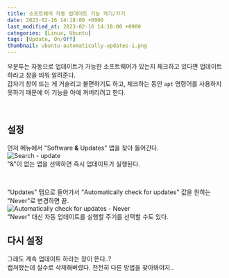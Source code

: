 ```yaml
---
title: 소프트웨어 자동 업데이트 기능 켜기/끄기
date: 2023-02-16 14:18:00 +0900
last_modified_at: 2023-02-16 14:18:00 +0900
categories: [Linux, Ubuntu]
tags: [Update, On/Off]
thumbnail: ubuntu-automatically-updates-1.png
---
```


우분투는 자동으로 업데이트가 가능한 소프트웨어가 있는지 체크하고 있다면 업데이트하라고 창을 띄워 알려준다.  
갑자기 창이 뜨는 게 거슬리고 불편하기도 하고, 체크하는 동안 `apt` 명령어를 사용하지 못하기 때문에 이 기능을 아예 꺼버리려고 한다.

<br/>

## 설정
먼저 메뉴에서 "Software **&** Updates" 앱을 찾아 들어간다.  
![Search - update](ubuntu-automatically-updates-1.png)  
"&"이 없는 앱을 선택하면 즉시 업데이트가 실행된다.

<br/>

"Updates" 탭으로 들어가서 "Automatically check for updates" 값을 원하는 "Never"로 변경하면 끝.  
![Automatically check for updates - Never](ubuntu-automatically-updates-2.png)  
"Never" 대신 자동 업데이트를 실행할 주기를 선택할 수도 있다.

## 다시 설정
그래도 계속 업데이트 하라는 창이 뜬다..?  
캡쳐했는데 실수로 삭제해버렸다. 천천히 다른 방법을 찾아봐야지..
